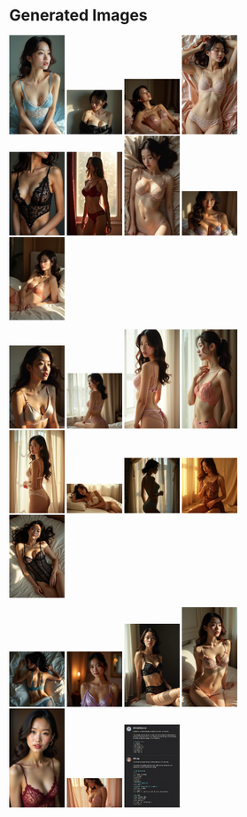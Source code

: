 # Generated Images



<img src="2025_08_07_01.webp" width="100"/> <img src="2025_08_07_02.webp" width="100"/> <img src="2025_08_07_03.webp" width="100"/> <img src="2025_08_07_04.webp" width="100"/> <img src="2025_08_07_05.webp" width="100"/> <img src="2025_08_07_06.webp" width="100"/> <img src="2025_08_07_07.webp" width="100"/> <img src="2025_08_07_08.webp" width="100"/> <img src="2025_08_07_09.webp" width="100"/>

<img src="2025_08_07_10.webp" width="100"/> <img src="2025_08_07_11.webp" width="100"/> <img src="2025_08_07_12.webp" width="100"/> <img src="2025_08_07_13.webp" width="100"/> <img src="2025_08_07_14.webp" width="100"/> <img src="2025_08_07_15.webp" width="100"/> <img src="2025_08_07_16.webp" width="100"/> <img src="2025_08_07_17.webp" width="100"/> <img src="2025_08_07_18.webp" width="100"/>

<img src="2025_08_07_19.webp" width="100"/> <img src="2025_08_07_20.webp" width="100"/> <img src="2025_08_07_21.webp" width="100"/> <img src="2025_08_07_22.webp" width="100"/> <img src="2025_08_07_23.webp" width="100"/> <img src="2025_08_07_24.webp" width="100"/> <img src="2025_08_07_25.webp" width="100"/>
